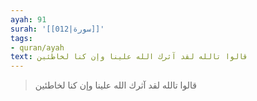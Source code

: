 ```yaml
---
ayah: 91
surah: '[[012|سورة]]'
tags:
- quran/ayah
text: قالوا تالله لقد آثرك الله علينا وإن كنا لخاطئين
---
```

> قالوا تالله لقد آثرك الله علينا وإن كنا لخاطئين
